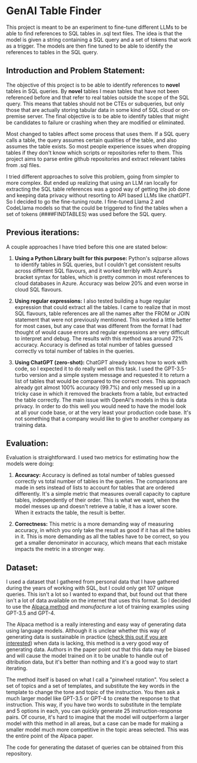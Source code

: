 # GenAI Table Finder

This project is meant to be an experiment to fine-tune different LLMs to be able to find references to SQL tables in .sql text files. The idea is that the model is given a string containing a SQL query and a set of tokens that work as a trigger. The models are then fine tuned to be able to identify the references to tables in the SQL query.

## Introduction and Problem Statement:

The objective of this project is to be able to identify references to **novel** tables in SQL queries. By **novel** tables I mean tables that have not been referenced before and that refer to real tables outside the scope of the SQL query. This means that tables should not be CTEs or subqueries, but only those that are actually storing tabular data in some kind of SQL cloud or on-premise server. The final objective is to be able to identify tables that might be candidates to failure or crashing when they are modified or eliminated.

Most changed to tables affect some process that uses them. If a SQL query calls a table, the query assumes certain qualities of the table, and also assumes the table exists. So most people experience issues when dropping tables if they don't know which scripts or repositories refer to them. This project aims to parse entire github repositories and extract relevant tables from .sql files.

I tried different approaches to solve this problem, going from simpler to more complex. But ended up realizing that using an LLM ran locally for extracting the SQL table references was a good way of getting the job done and keeping data privacy without resorting to API based LLMs like chatGPT. So I decided to go the fine-tuning route. I fine-tuned Llama 2 and CodeLlama models so that the could be triggered to find the tables when a set of tokens (####FINDTABLES) was used before the SQL query.

## Previous iterations:

A couple approaches I have tried before this one are stated below:

1) **Using a Python Library built for this purpose:** Python's sqlparse allows to identify tables in SQL queries, but I couldn't get consistent results across different SQL flavours, and it worked terribly with Azure's bracket syntax for tables, which is pretty common in most references to cloud databases in Azure. Accuracy was below 20% and even worse in cloud SQL flavours.

2) **Using regular expressions:** I also tested building a huge regular expression that could extract all the tables. I came to realize that in most SQL flavours, table references are all the names after the FROM or JOIN statement that were not previously mentioned. This worked a little better for most cases, but any case that was different from the format I had thought of would cause errors and regular expressions are very difficult to interpret and debug. The results with this method was around 72% accuracy. Accuracy is defined as total number of tables guessed correctly vs total number of tables in the queries.

3) **Using ChatGPT (zero-shot):** ChatGPT already knows how to work with code, so I expected it to do really well on this task. I used the GPT-3.5-turbo version and a simple system message and requested it to return a list of tables that would be compared to the correct ones. This approach already got almost 100% accuracy (99.7%) and only messed up in a tricky case in which it removed the brackets from a table, but extracted the table correctly. The main issue with OpenAI's models in this is data privacy. In order to do this well you would need to have the model look at all your code base, or at the very least your production code base. It's not something that a company would like to give to another company as training data.

## Evaluation: 

Evaluation is straightforward. I used two metrics for estimating how the models were doing:

1) **Accuracy:** Accuracy is defined as total number of tables guessed correctly vs total number of tables in the queries. The comparisons are made in sets instead of lists to account for tables that are ordered differently. It's a simple metric that measures overall capacity to capture tables, independently of their order. This is what we want, when the model messes up and doesn't retrieve a table, it has a lower score. When it extracts the table, the result is better.

2) **Correctness:** This metric is a more demanding way of measuring accuracy, in which you only take the result as good if it has all the tables in it. This is more demanding as all the tables have to be correct, so you get a smaller denominator in accuracy, which means that each mistake impacts the metric in a stronger way.

## Dataset:

I used a dataset that I gathered from personal data that I have gathered during the years of working with SQL, but I could only get 107 unique queries. This isn't a lot so I wanted to expand that, but found out that there isn't a lot of data available on the internet that uses this format. So I decided to use the [Alpaca method](https://crfm.stanford.edu/2023/03/13/alpaca.html) and *manufacture* a lot of training examples using GPT-3.5 and GPT-4. 

The Alpaca method is a really interesting and easy way of generating data using language models. Although it is unclear whether this way of generating data is sustainable in practice ([check this out if you are interested](https://dl.acm.org/doi/fullHtml/10.1145/3544548.3580688)) when data is lacking, this method is a very good way of generating data. Authors in the paper point out that this data may be biased and will cause the model trained on it to be unable to handle out of ditribution data, but it's better than nothing and it's a good way to start iterating.

The method itself is based on what I call a "pinwheel rotation". You select a set of topics and a set of templates, and substitute the key words in the template to change the tone and topic of the instruction. You then ask a much larger model like GPT-3.5 or GPT-4 to create the response to that instruction. This way, if you have two words to substitute in the template and 5 options in each, you can quickly generate 25 instruction-response pairs. Of course, it's hard to imagine that the model will outperform a larger model with this method in all areas, but a case can be made for making a smaller model much more competitive in the topic areas selected. This was the entire point of the Alpaca paper.

The code for generating the dataset of queries can be obtained from this repository.





